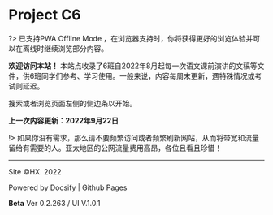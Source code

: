 # Project C6

?> 已支持PWA Offline Mode ，在浏览器支持时，你将获得更好的浏览体验并可以在离线时继续浏览部分内容。


**欢迎访问本站！** 本站点收录了6班自2022年8月起每一次语文课前演讲的文稿等文件，供6班同学们参考、学习使用。一般来说，内容每周末更新，遇特殊情况或考试则延迟。

搜索或者浏览页面左侧的侧边条以开始。

**上一次内容更新：2022年9月22日**

!> 如果你没有需求，那么请不要频繁访问或者频繁刷新网站，从而将带宽和流量留给有需要的人。亚太地区的公网流量费用高昂，各位且看且珍惜！

----

Site ©HX. 2022

Powered by Docsify | Github Pages

**Beta** Ver 0.2.263 / UI V.1.0.1
